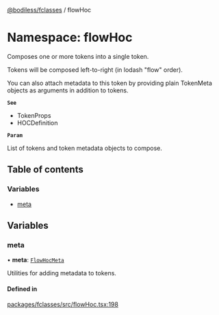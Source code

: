 [@bodiless/fclasses](../README.md) / flowHoc

# Namespace: flowHoc

Composes one or more tokens into a single token.

Tokens will be composed left-to-right (in lodash "flow" order).

You can also attach metadata to this token by providing plain TokenMeta
objects as arguments in addition to tokens.

**`See`**

 - TokenProps
 - HOCDefinition

**`Param`**

List of tokens and token metadata objects to compose.

## Table of contents

### Variables

- [meta](flowHoc.md#meta)

## Variables

### meta

• **meta**: [`FlowHocMeta`](../README.md#flowhocmeta)

Utilities for adding metadata to tokens.

#### Defined in

[packages/fclasses/src/flowHoc.tsx:198](https://github.com/johnsonandjohnson/Bodiless-JS/blob/16f777aa8/packages/fclasses/src/flowHoc.tsx#L198)
